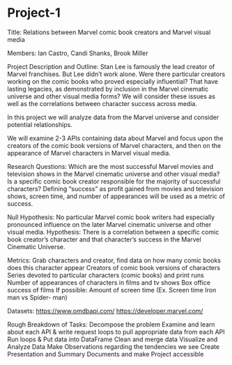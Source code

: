 # Project-1
Title: Relations between Marvel comic book creators and Marvel visual media

Members: Ian Castro, Candi Shanks, Brook Miller

Project Description and Outline:
Stan Lee is famously the lead creator of Marvel franchises. But Lee didn’t work alone. Were there particular creators working on the comic books who proved especially influential? That have lasting legacies, as demonstrated by inclusion in the Marvel cinematic universe and other visual media forms? We will consider these issues as well as the correlations between character success across media.

In this project we will analyze data from the Marvel universe and consider potential relationships. 
 
We will examine 2-3 APIs containing data about Marvel and focus upon the creators of the comic book versions of Marvel characters, and then on the appearance of Marvel characters in Marvel visual media.

Research Questions: 
Which are the most successful Marvel movies and television shows in the Marvel cinematic universe and other visual media?  
Is a specific comic book creator responsible for the majority of successful characters? Defining “success” as profit gained from movies and television shows, screen time, and number of appearances will be used as a metric of success. 

Null Hypothesis: No particular Marvel comic book writers had especially pronounced influence on the later Marvel cinematic universe and other visual media.
Hypothesis: There is a correlation between a specific comic book creator’s character and that character’s success in the Marvel Cinematic Universe. 

Metrics: 
Grab characters and creator, find data on how many comic books does this character appear
Creators of comic book versions of characters
Series devoted to particular characters (comic books) and print runs
Number of appearances of characters in films and tv shows
Box office success of films
If possible:
Amount of screen time (Ex. Screen time Iron man vs Spider- man) 

Datasets:
https://www.omdbapi.com/ 
https://developer.marvel.com/

Rough Breakdown of Tasks:
Decompose the problem
Examine and learn about each API & write request loops to pull appropriate data from each API
Run loops & Put data into DataFrame
Clean and merge  data
Visualize and Analyze Data
Make Observations regarding the tendencies we see
Create Presentation and Summary Documents and make Project accessible
